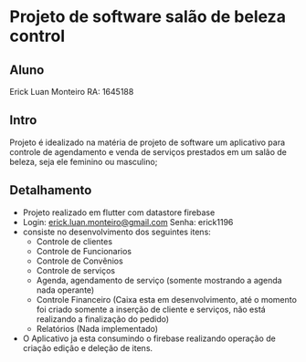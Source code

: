 # Projeto de software salão de beleza control


## Aluno

Erick Luan Monteiro RA: 1645188

## Intro

Projeto é idealizado na matéria de projeto de software um aplicativo para controle de agendamento e venda de serviços prestados em um salão de beleza, seja ele feminino ou masculino;

## Detalhamento

- Projeto realizado em flutter com datastore firebase
- Login: erick.luan.monteiro@gmail.com
  Senha: erick1196
- consiste no desenvolvimento dos seguintes itens:
    -  Controle de clientes
    -  Controle de Funcionarios 
    -  Controle de Convênios
    -  Controle de serviços
    -  Agenda, agendamento de serviço (somente mostrando a agenda nada operante)
    -  Controle Financeiro (Caixa esta em desenvolvimento, até o momento foi criado somente a inserção de cliente e serviços, não está realizando a finalização do pedido)
    -  Relatórios (Nada implementado)
- O Aplicativo ja esta consumindo o firebase realizando operação de criação edição e deleção de itens.

